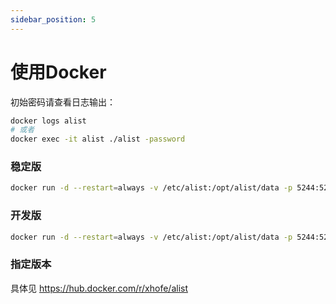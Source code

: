 ```yaml
---
sidebar_position: 5
---
```


# 使用Docker

初始密码请查看日志输出：
```bash
docker logs alist
# 或者
docker exec -it alist ./alist -password
```

### 稳定版
```bash
docker run -d --restart=always -v /etc/alist:/opt/alist/data -p 5244:5244 --name="alist" xhofe/alist:latest
```

### 开发版
```bash
docker run -d --restart=always -v /etc/alist:/opt/alist/data -p 5244:5244 --name="alist" xhofe/alist:v2
```

### 指定版本
具体见 https://hub.docker.com/r/xhofe/alist